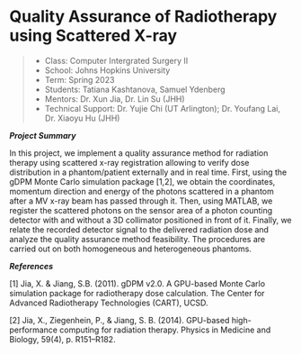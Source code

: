 # Quality Assurance of Radiotherapy using Scattered X-ray

> * Class: Computer Intergrated Surgery II
> * School: Johns Hopkins University
> * Term: Spring 2023
> * Students: Tatiana Kashtanova, Samuel Ydenberg
> * Mentors: Dr. Xun Jia, Dr. Lin Su (JHH)
> * Technical Support: Dr. Yujie Chi (UT Arlington); Dr. Youfang Lai, Dr. Xiaoyu Hu (JHH)

***Project Summary***

In this project, we implement a quality assurance method for radiation therapy using scattered x-ray registration allowing to verify dose distribution in a phantom/patient externally and in real time. First, using the gDPM Monte Carlo simulation package [1,2], we obtain the coordinates, momentum direction and energy of the photons scattered in a phantom after a MV x-ray beam has passed through it. Then, using MATLAB, we register the scattered photons on the sensor area of a photon counting detector with and without a 3D collimator positioned in front of it. Finally, we relate the recorded detector signal to the delivered radiation dose and analyze the quality assurance method feasibility. The procedures are carried out on both homogeneous and heterogeneous phantoms.


***References***

[1] Jia, X. & Jiang, S.B. (2011). gDPM v2.0. A GPU-based Monte Carlo simulation package for radiotherapy dose calculation. The Center for Advanced Radiotherapy Technologies (CART), UCSD.

[2] Jia, X., Ziegenhein, P., & Jiang, S. B. (2014). GPU-based high-performance computing for radiation therapy. Physics in Medicine and Biology, 59(4), p. R151–R182.
